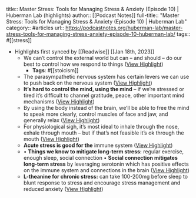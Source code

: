 title:: Master Stress: Tools for Managing Stress & Anxiety (Episode 10) | Huberman Lab (highlights)
author:: [[Podcast Notes]]
full-title:: "Master Stress: Tools for Managing Stress & Anxiety (Episode 10) | Huberman Lab"
category:: #articles
url:: https://podcastnotes.org/huberman-lab/master-stress-tools-for-managing-stress-anxiety-episode-10-huberman-lab/
tags:: #[[stress]]

- Highlights first synced by [[Readwise]] [[Jan 18th, 2023]]
	- We can’t control the external world but can – and should – do our best to control how we respond to things ([View Highlight](https://read.readwise.io/read/01gq28w3fd0wpt6zzr5b5gf429))
		- **Tags**: #[[stoicism]]
	- The parasympathetic nervous system has certain levers we can use to push back on the nervous system ([View Highlight](https://read.readwise.io/read/01gq28wyvc3wpbmc9bp7158sjq))
	- **It’s hard to control the mind, using the mind** – if we’re stressed or tired it’s difficult to channel gratitude, peace, other important mind mechanisms ([View Highlight](https://read.readwise.io/read/01gq28x3wkptsczgjx6fqqrcks))
	- By using the body instead of the brain, we’ll be able to free the mind to speak more clearly, control muscles of face and jaw, and generally relax ([View Highlight](https://read.readwise.io/read/01gq28x9p6vetja1m51qf5kmcq))
	- For physiological sigh, it’s most ideal to inhale through the nose, exhale through mouth – but if that’s not feasible it’s ok through the mouth ([View Highlight](https://read.readwise.io/read/01gq28xn16x05jm3hc866yvt3d))
	- **Acute stress is good for the** immune system ([View Highlight](https://read.readwise.io/read/01gq28y1d7f8mj71z0c372h0jx))
	- •   **Things we know to mitigate long-term stress:** regular exercise, enough sleep, social connection
	  •   **Social connection mitigates long-term stress** by leveraging serotonin which has positive effects on the immune system and connections in the brain ([View Highlight](https://read.readwise.io/read/01gq28ym3yprkn115jmvdxqq09))
	- **L-theanine for chronic stress:** can take 100-200mg before sleep to blunt response to stress and encourage stress management and reduced anxiety ([View Highlight](https://read.readwise.io/read/01gq28z3s93kfyn7mdz6ap6fqh))